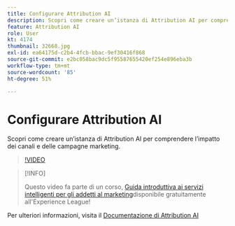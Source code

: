 ```yaml
---
title: Configurare Attribution AI
description: Scopri come creare un’istanza di Attribution AI per comprendere l’impatto dei canali e delle campagne marketing.
feature: Attribution AI
role: User
kt: 4174
thumbnail: 32668.jpg
exl-id: ea64175d-c2b4-4fcb-bbac-9ef30416f868
source-git-commit: e2bc058bac9dc5f95587655420ef254e896eba3b
workflow-type: tm+mt
source-wordcount: '85'
ht-degree: 51%

---
```


# Configurare Attribution AI

Scopri come creare un’istanza di Attribution AI per comprendere l’impatto dei canali e delle campagne marketing.

>[!VIDEO](https://video.tv.adobe.com/v/32668?quality=12&learn=on)

>[!INFO]
>
> Questo video fa parte di un corso, [Guida introduttiva ai servizi intelligenti per gli addetti al marketing](https://experienceleague.adobe.com/?recommended=ExperiencePlatform-U-1-2020.1.intelligentservices)disponibile gratuitamente all&#39;Experience League!

Per ulteriori informazioni, visita il [Documentazione di Attribution AI](https://experienceleague.adobe.com/docs/experience-platform/intelligent-services/attribution-ai/overview.html)
